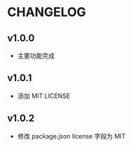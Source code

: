 # CHANGELOG

## v1.0.0

- 主要功能完成

## v1.0.1

- 添加 MIT LICENSE

## v1.0.2

- 修改 package.json license 字段为 MIT
